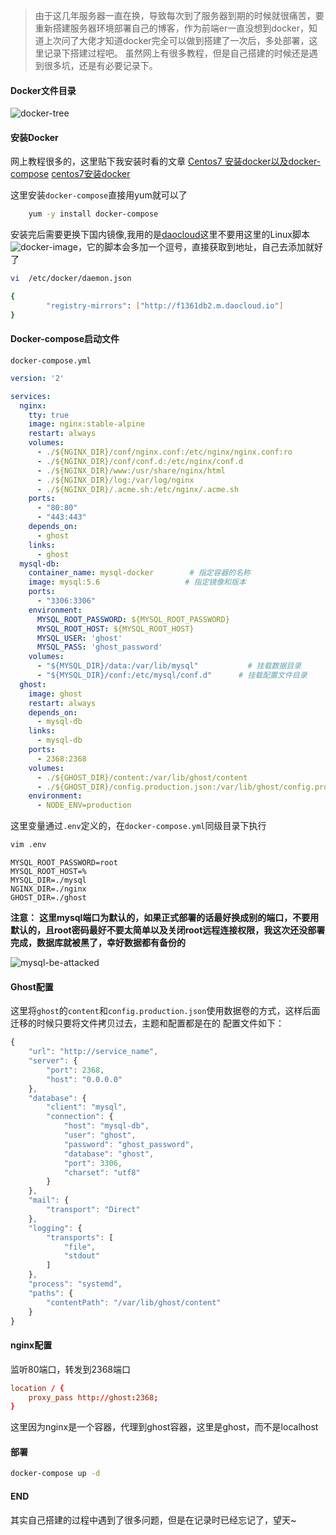 > 由于这几年服务器一直在换，导致每次到了服务器到期的时候就很痛苦，要重新搭建服务器环境部署自己的博客，作为前端er一直没想到docker，知道上次问了大佬才知道docker完全可以做到搭建了一次后，多处部署，这里记录下搭建过程吧。
> 虽然网上有很多教程，但是自己搭建的时候还是遇到很多坑，还是有必要记录下。


#### Docker文件目录

![docker-tree](https://github.com/qiuziz/qiuziz.github.io/raw/develop/posts/images/docker-tree.png)



#### 安装Docker
网上教程很多的，这里贴下我安装时看的文章
[Centos7 安装docker以及docker-compose](https://www.jianshu.com/p/94760f35c98c)
[centos7安装docker](https://www.jianshu.com/p/3b7d47a8b891)

这里安装`docker-compose`直接用yum就可以了
```bash
    yum -y install docker-compose
```
安装完后需要更换下国内镜像,我用的是[daocloud](https://www.daocloud.io/mirror)这里不要用这里的Linux脚本
![docker-image](https://github.com/qiuziz/qiuziz.github.io/raw/develop/posts/images/docker-image.png)，它的脚本会多加一个逗号，直接获取到地址，自己去添加就好了
```bash
vi  /etc/docker/daemon.json
```

```bash
{
        "registry-mirrors": ["http://f1361db2.m.daocloud.io"]
}
```

#### Docker-compose启动文件

`docker-compose.yml`

```yml
version: '2'

services:
  nginx:
    tty: true
    image: nginx:stable-alpine
    restart: always
    volumes:
      - ./${NGINX_DIR}/conf/nginx.conf:/etc/nginx/nginx.conf:ro
      - ./${NGINX_DIR}/conf/conf.d:/etc/nginx/conf.d
      - ./${NGINX_DIR}/www:/usr/share/nginx/html
      - ./${NGINX_DIR}/log:/var/log/nginx
      - ./${NGINX_DIR}/.acme.sh:/etc/nginx/.acme.sh
    ports:
      - "80:80"
      - "443:443"
    depends_on:
      - ghost
    links:
      - ghost
  mysql-db:
    container_name: mysql-docker        # 指定容器的名称
    image: mysql:5.6                   # 指定镜像和版本
    ports:
      - "3306:3306"
    environment:
      MYSQL_ROOT_PASSWORD: ${MYSQL_ROOT_PASSWORD}
      MYSQL_ROOT_HOST: ${MYSQL_ROOT_HOST}
      MYSQL_USER: 'ghost'
      MYSQL_PASS: 'ghost_password'
    volumes:
      - "${MYSQL_DIR}/data:/var/lib/mysql"           # 挂载数据目录
      - "${MYSQL_DIR}/conf:/etc/mysql/conf.d"      # 挂载配置文件目录
  ghost:
    image: ghost
    restart: always
    depends_on:
      - mysql-db
    links:
      - mysql-db
    ports:
      - 2368:2368
    volumes:
      - ./${GHOST_DIR}/content:/var/lib/ghost/content
      - ./${GHOST_DIR}/config.production.json:/var/lib/ghost/config.production.json
    environment:
      - NODE_ENV=production

```

这里变量通过`.env`定义的，在`docker-compose.yml`同级目录下执行
```sh
vim .env
```

```.env
MYSQL_ROOT_PASSWORD=root
MYSQL_ROOT_HOST=%
MYSQL_DIR=./mysql
NGINX_DIR=./nginx
GHOST_DIR=./ghost
```

**注意：**
**这里mysql端口为默认的，如果正式部署的话最好换成别的端口，不要用默认的，且root密码最好不要太简单以及关闭root远程连接权限，我这次还没部署完成，数据库就被黑了，幸好数据都有备份的**

![mysql-be-attacked](https://github.com/qiuziz/qiuziz.github.io/raw/develop/posts/images/mysql-be-attacked.png)



#### Ghost配置
这里将`ghost`的`content`和`config.production.json`使用数据卷的方式，这样后面迁移的时候只要将文件拷贝过去，主题和配置都是在的
配置文件如下：
```js
{
    "url": "http://service_name",
    "server": {
        "port": 2368,
        "host": "0.0.0.0"
    },
    "database": {
        "client": "mysql",
        "connection": {
            "host": "mysql-db",
            "user": "ghost",
            "password": "ghost_password",
            "database": "ghost",
            "port": 3306,
            "charset": "utf8"
        }
    },
    "mail": {
        "transport": "Direct"
    },
    "logging": {
        "transports": [
            "file",
            "stdout"
        ]
    },
    "process": "systemd",
    "paths": {
        "contentPath": "/var/lib/ghost/content"
    }
}
```

#### nginx配置
监听80端口，转发到2368端口
```conf
location / {
    proxy_pass http://ghost:2368;
}
```

这里因为nginx是一个容器，代理到ghost容器，这里是ghost，而不是localhost

#### 部署
```sh
docker-compose up -d
```

#### END
其实自己搭建的过程中遇到了很多问题，但是在记录时已经忘记了，望天~

